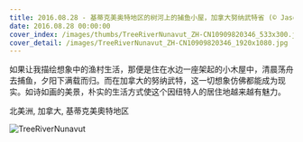 ```yaml
---
title: 2016.08.28 - 基蒂克美奥特地区的树河上的捕鱼小屋，加拿大努纳武特省 (© Jason Pineau/Getty Images)
date: 2016.08.28 00:00:00
cover_index: /images/thumbs/TreeRiverNunavut_ZH-CN10909820346_533x300.jpg
cover_detail: /images/TreeRiverNunavut_ZH-CN10909820346_1920x1080.jpg
---
```


如果让我描绘想象中的渔村生活，那便是住在水边一座架起的小木屋中，清晨荡舟去捕鱼，夕阳下满载而归。而在加拿大的努纳武特，这一切想象仿佛都能成为现实。如诗如画的美景，朴实的生活方式使这个因纽特人的居住地越来越有魅力。

北美洲, 加拿大, 基蒂克美奧特地区

![TreeRiverNunavut](/images/TreeRiverNunavut_ZH-CN10909820346_1920x1080.jpg)
